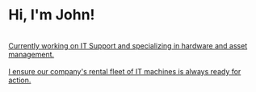 <h1>Hi, I'm John! <br/><a href="https://github.com/johnsarr"></h1>
<br>Currently working on IT Support and specializing in hardware and asset management.</br>
<br>I ensure our company's rental fleet of IT machines is always ready for action.</br>
</html>
